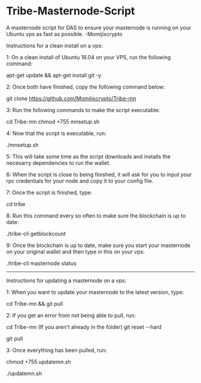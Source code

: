 # Tribe-Masternode-Script
A masternode script for DAS to ensure your masternode is running on your Ubuntu vps as fast as possible.
-Momijiscrypto


Instructions for a clean install on a vps:

1: On a clean install of Ubuntu 16.04 on your VPS, run the following command:

  apt-get update && apt-get install git -y

2: Once both have finished, copy the following command below:

  git clone https://github.com/Momijiscrypto/Tribe-mn

3: Run the following commands to make the script executable:

  cd Tribe-mn
  chmod +755 mnsetup.sh

4: Now that the script is executable, run:

  ./mnsetup.sh

5: This will take some time as the script downloads and installs the necesarry dependencies to run the wallet.

6: When the script is close to being finished, it will ask for you to input your rpc credentials for your node and copy it to your config file.

7: Once the script is finished, type:

  cd tribe

8: Run this command every so often to make sure the blockchain is up to date:

  ./tribe-cli getblockcount

9: Once the blockchain is up to date, make sure you start your masternode on your original wallet and then type in this on your vps:

  ./tribe-cli masternode status

------------------------------------------------------------------------------------------------------------

Instructions for updating a masternode on a vps:

1: When you want to update your masternode to the latest version, type:

  cd Tribe-mn && git pull

2: If you get an error from not being able to pull, run:

  cd Tribe-mn (If you aren't already in the folder)
  git reset --hard
  
  git pull

3: Once everything has been pulled, run:

  chmod +755 updatemn.sh
  
  ./updatemn.sh
